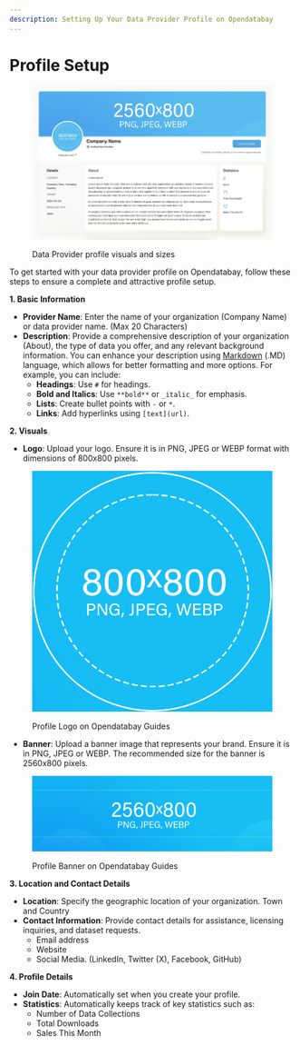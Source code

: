 ```yaml
---
description: Setting Up Your Data Provider Profile on Opendatabay
---
```


# Profile Setup

<figure><img src="../.gitbook/assets/image (4) (1).png" alt=""><figcaption><p>Data Provider profile visuals and sizes</p></figcaption></figure>

To get started with your data provider profile on Opendatabay, follow these steps to ensure a complete and attractive profile setup.

**1. Basic Information**

* **Provider Name**: Enter the name of your organization (Company Name) or data provider name. (Max 20 Characters)
* **Description**: Provide a comprehensive description of your organization (About), the type of data you offer, and any relevant background information. You can enhance your description using [Markdown](markdown-language.md) (.MD) language, which allows for better formatting and more options. For example, you can include:
  * **Headings**: Use `#` for headings.
  * **Bold and Italics**: Use `**bold**` or `_italic_` for emphasis.
  * **Lists**: Create bullet points with `-` or `*`.
  * **Links**: Add hyperlinks using `[text](url)`.

**2. Visuals**

* **Logo**: Upload your logo. Ensure it is in PNG, JPEG or WEBP format with dimensions of 800x800 pixels.

<figure><img src="../.gitbook/assets/Logo Guides.png" alt=""><figcaption><p>Profile Logo on Opendatabay Guides</p></figcaption></figure>

* **Banner**: Upload a banner image that represents your brand. Ensure it is in PNG, JPEG or WEBP. The recommended size for the banner is 2560x800 pixels.

<figure><img src="../.gitbook/assets/Banner Guides.png" alt=""><figcaption><p>Profile Banner on Opendatabay Guides</p></figcaption></figure>

**3. Location and Contact Details**

* **Location**: Specify the geographic location of your organization. Town and Country
* **Contact Information**: Provide contact details for assistance, licensing inquiries, and dataset requests.&#x20;
  * Email address
  * Website
  * Social Media. (LinkedIn, Twitter (X), Facebook, GitHub)

**4. Profile Details**

* **Join Date**: Automatically set when you create your profile.
* **Statistics**: Automatically keeps track of key statistics such as:
  * Number of Data Collections
  * Total Downloads
  * Sales This Month
